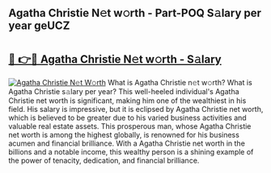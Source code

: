## Agatha Christie N𝚎t w𝚘rth - Part-POQ S𝚊lary per year geUCZ

# <h2><a href="http://gc2foon.nevu.top/?p=Agatha+Christie">🔗 👉🔴 Agatha Christie N𝚎t w𝚘rth - S𝚊lary</a></h2>

[![Agatha Christie N𝚎t W𝚘rth](https://i.imgur.com/Oavwk0R.jpeg)](http://gc2foon.nevu.top/?p=Agatha+Christie)
What is Agatha Christie n𝚎t w𝚘rth? What is Agatha Christie s𝚊lary per year?
This well-heeled individual's Agatha Christie net worth is significant, making him one of the wealthiest in his field. His salary is impressive, but it is eclipsed by Agatha Christie net worth, which is believed to be greater due to his varied business activities and valuable real estate assets. This prosperous man, whose Agatha Christie net worth is among the highest globally, is renowned for his business acumen and financial brilliance. With a Agatha Christie net worth in the billions and a notable income, this wealthy person is a shining example of the power of tenacity, dedication, and financial brilliance.
